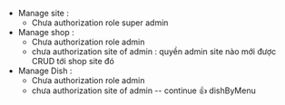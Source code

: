 - Manage site : 
    + Chưa authorization role super admin
- Manage shop : 
    + Chưa authorization role admin
    + chưa authorization site of admin : quyền admin site nào mới được CRUD tới shop site đó
- Manage Dish : 
    + Chưa authorization role admin
    + chưa authorization site of admin
-- continue 👍 dishByMenu
